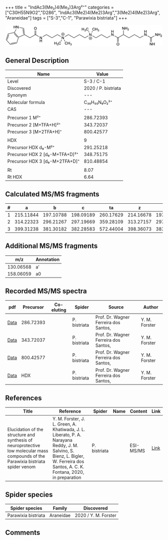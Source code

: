 +++
title = "IndAc3(Me₂)4(Me₂)3Arg²⁺"
categories = ["C30H55N9O2","D286",
"IndAc3(Me2)4(Me2)3Arg","3(Me2)4(Me2)3Arg",
"Araneidae"]
tags = ["S-3","C-1",
"Parawixia bistriata"]
+++

![](/img/IndAc3(Me2)4(Me2)3Arg.png)

## General Description

| Name                       | Value              |
|----------------------------|--------------------|
| Level                      | S-3 / C-1          |
| Discovered                 | 2020 / P. bistriata |
| Synonym                    | ---                |
| Molecular formula          | C₃₀H₅₅N₉O₂²⁺                   |
| CAS                        | ---                |
|                            |                    |
| Precursor 1  M²⁺         | 286.72393                   |
| Precursor 2 [M+TFA+H]²⁺       | 343.72037                   |
| Precursor 3 [M+2TFA+H]⁺               | 800.42577                   |
|                            |                    |
| HDX                        | 9                   |
| Precursor HDX    d₉-M²⁺   | 291.25218                   |
| Precursor HDX 2 [d₉-M+TFA+D]²⁺ | 348.75175                   |
| Precursor HDX 3 [d₉-M+2TFA+D]⁺           | 810.48854                   |
|                            |                    |
| Rt                         | 8.07                   |
| Rt HDX                     | 6.64                   |

## Calculated MS/MS fragments

| # | a         | b         | c         | ta        | z         | y         | tz        |
|---|-----------|-----------|-----------|-----------|-----------|-----------|-----------|
| 1 | 215.11844 | 197.10788 | 198.09189 | 260.17629 | 214.16678 | 197.14023 | 259.22463 |
| 2 | 314.22323 | 296.21267 | 297.19669 | 359.28109 | 313.27157 | 297.25285 | 358.32943 |
| 3 | 399.31238 | 381.30182 | 382.28583 | 572.44004 | 398.36073 | 383.34983 | 415.38728 |

## Additional MS/MS fragments

| m/z | Annotation |
|-----|------------|
| 130.06568 | a'         |
| 158.06059 | a0         |

## Recorded MS/MS spectra

| pdf                                             | Precursor | Co-eluting | Spider      | Source                       | Author        |
|-------------------------------------------------|-----------|------------|-------------|------------------------------|---------------|
| [Data](/pdf/P-bistriata/573_IndAc3(Me2)4(Me2)3Arg_Pb.pdf) | 286.72393 |           | P. bistriata | Prof. Dr. Wagner Ferreira dos Santos,  | Y. M. Forster |
| [Data](/pdf/P-bistriata/573_IndAc3(Me2)4(Me2)3Arg_Pb_2.pdf) | 343.72037 |           | P. bistriata | Prof. Dr. Wagner Ferreira dos Santos,  | Y. M. Forster |
| [Data](/pdf/P-bistriata/573_IndAc3(Me2)4(Me2)3Arg_Pb_3.pdf) | 800.42577 |           | P. bistriata | Prof. Dr. Wagner Ferreira dos Santos,  | Y. M. Forster |
| [Data](/pdf/P-bistriata/573_IndAc3(Me2)4(Me2)3Arg_Pb_HDX.pdf) | HDX |           | P. bistriata | Prof. Dr. Wagner Ferreira dos Santos,  | Y. M. Forster |


## References

| Title | Reference | Spider | Name | Content | Link |
|-------|-----------|--------|------|---------|------|
| Elucidation of the structure and synthesis of neuroprotective low molecular mass compounds of the Parawixia bistriata spider venom      | Y. M. Forster, J. L. Green, A. Khatiwada, J. L. Liberato, P. A. Narayana Reddy, J. M. Salvino, S. Bienz, L. Bigler, W. Ferreira dos Santos, A. C. K. Fontana, 2020, in preparation          | P. bistriata       |      | ESI-MS/MS        | [Link](unknown)     |

## Spider species

| Spider species     | Family     | Discovered           |
|--------------------|------------|----------------------|
| Parawixia bistriata | Araneidae | 2020 / Y. M. Forster |


## Comments